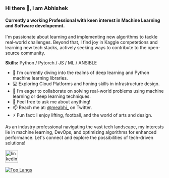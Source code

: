 ### Hi there 👋, I am Abhishek

#### Currently a working Professional with keen interest in Machine Learning and Software developemnt. 

I'm passionate about learning and implementing new algorithms to tackle real-world challenges. Beyond that, I find joy in Kaggle competetions and learning new tech stacks, actively seeking ways to contribute to the open-source community.

**Skills:** Python / Pytorch / JS / ML / ANSIBLE 

- 🌱 I’m currently diving into the realms of deep learning and Python machine learning libraries.
- 💻 Exploring Cloud Platforms and honing skills in infrastructure design.
- 👯 I’m eager to collaborate on solving real-world problems using machine learning or deep learning techniques.
- 💬 Feel free to ask me about anything!
- 📫 Reach me at: [@meabhi_](https://twitter.com/meabhi_) on Twitter.
- ⚡ Fun fact: I enjoy lifting, football, and the world of arts and design.

As an industry professional navigating the vast tech landscape, my interests lie in machine learning, DevOps, and optimizing algorithms for enhanced performance. Let's connect and explore the possibilities of tech-driven solutions!


[<img src='https://cdn.jsdelivr.net/npm/simple-icons@3.0.1/icons/linkedin.svg' alt='linkedin' height='40'>](https://www.linkedin.com/in/abhishek256)  

[![Top Langs](https://github-readme-stats.vercel.app/api/top-langs/?username=abhishekprakash256)](https://github.com/anuraghazra/github-readme-stats)




